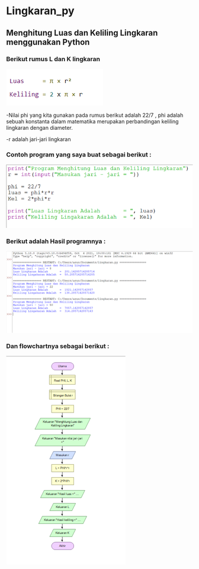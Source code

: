 # Lingkaran_py
## Menghitung Luas dan Keliling Lingkaran menggunakan Python
### Berikut rumus L dan K lingkaran 
![gambar1](ss/rumus.png)
<p>-Nilai phi yang kita gunakan pada rumus berikut adalah 22/7 , phi adalah sebuah konstanta dalam matematika merupakan perbandingan keliling lingkaran dengan diameter.
<p>-r adalah jari-jari lingkaran 

### Contoh program yang saya buat sebagai berikut :
![gambar2](ss/program.png)

### Berikut adalah Hasil programnya :
![gambar3](ss/hasilnya.png)
### Dan flowchartnya sebagai berikut :
![gambar4](ss/flow.png) 




